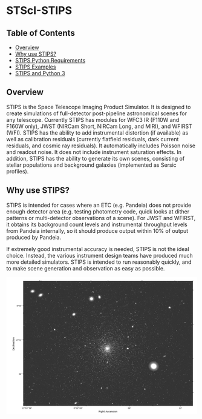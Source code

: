 # STScI-STIPS

## Table of Contents

* [Overview](#overview)
* [Why use STIPS?](#why-use-stips)
* [STIPS Python Requirements](#stips-python-requirements)
* [STIPS Examples](#stips-examples)
* [STIPS and Python 3](#stips-python-3-status)

## Overview

STIPS is the Space Telescope Imaging Product Simulator. It is designed to create simulations of 
full-detector post-pipeline astronomical scenes for any telescope. Currently STIPS has modules for
WFC3 IR (F110W and F160W only), JWST (NIRCam Short, NIRCam Long, and MIRI), and WFIRST (WFI). STIPS
has the ability to add instrumental distortion (if available) as well as calibration residuals
(currently flatfield residuals, dark current residuals, and cosmic ray residuals). It automatically
includes Poisson noise and readout noise. It does not include instrument saturation effects. In
addition, STIPS has the ability to generate its own scenes, consisting of stellar populations and
background galaxies (implemented as Sersic profiles).

## Why use STIPS?

STIPS is intended for cases where an ETC (e.g. Pandeia) does not provide enough detector area (e.g.
testing photometry code, quick looks at dither patterns or multi-detector observations of a scene).
For JWST and WFIRST, it obtains its background count levels and instrumental throughput levels from
Pandeia internally, so it should produce output within 10% of output produced by Pandeia.

If extremely good instrumental accuracy is needed, STIPS is not the ideal choice. Instead, the
various instrument design teams have produced much more detailed simulators. STIPS is intended to
run reasonably quickly, and to make scene generation and observation as easy as possible.

![Alt text](docs/wfirst_figures/stips_demo.png?raw=true "WFIRST Image of a Star Cluster and Background Galaxies")
